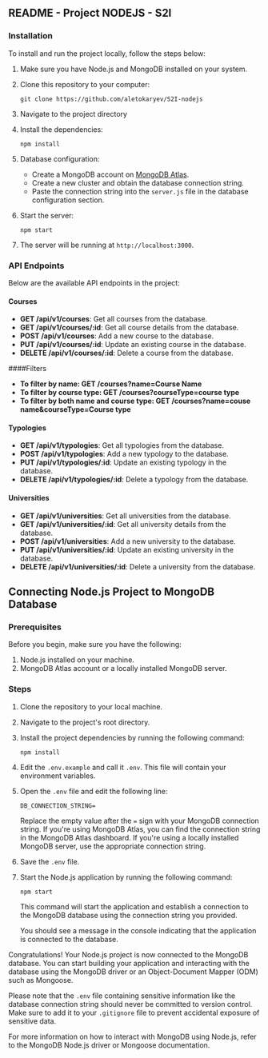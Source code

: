 ## README - Project NODEJS - S2I
### Installation

To install and run the project locally, follow the steps below:

1. Make sure you have Node.js and MongoDB installed on your system.

2. Clone this repository to your computer:

   ```
   git clone https://github.com/aletokaryev/S2I-nodejs
   ```

3. Navigate to the project directory

4. Install the dependencies:

   ```
   npm install
   ```

5. Database configuration:

   - Create a MongoDB account on [MongoDB Atlas](https://www.mongodb.com/cloud/atlas).
   - Create a new cluster and obtain the database connection string.
   - Paste the connection string into the `server.js` file in the database configuration section.

6. Start the server:

   ```
   npm start
   ```

7. The server will be running at `http://localhost:3000`.

### API Endpoints

Below are the available API endpoints in the project:

#### Courses

- **GET /api/v1/courses**: Get all courses from the database.
- **GET /api/v1/courses/:id**: Get all course details from the database. 
- **POST /api/v1/courses**: Add a new course to the database.
- **PUT /api/v1/courses/:id**: Update an existing course in the database.
- **DELETE /api/v1/courses/:id**: Delete a course from the database.

####Filters

- **To filter by name: GET /courses?name=Course Name**
- **To filter by course type: GET /courses?courseType=course type**
- **To filter by both name and course type: GET /courses?name=couse name&courseType=Course type**


#### Typologies

- **GET /api/v1/typologies**: Get all typologies from the database.
- **POST /api/v1/typologies**: Add a new typology to the database.
- **PUT /api/v1/typologies/:id**: Update an existing typology in the database.
- **DELETE /api/v1/typologies/:id**: Delete a typology from the database.

#### Universities

- **GET /api/v1/universities**: Get all universities from the database.
- **GET /api/v1/universities/:id**: Get all university details from the database.
- **POST /api/v1/universities**: Add a new university to the database.
- **PUT /api/v1/universities/:id**: Update an existing university in the database.
- **DELETE /api/v1/universities/:id**: Delete a university from the database.


## Connecting Node.js Project to MongoDB Database
### Prerequisites

Before you begin, make sure you have the following:

1. Node.js installed on your machine.
2. MongoDB Atlas account or a locally installed MongoDB server.

### Steps

1. Clone the repository to your local machine.

2. Navigate to the project's root directory.

3. Install the project dependencies by running the following command:

   ```
   npm install
   ```

4. Edit the `.env.example` and call it `.env`. This file will contain your environment variables.

5. Open the `.env` file and edit the following line:

   ```
   DB_CONNECTION_STRING=
   ```

   Replace the empty value after the `=` sign with your MongoDB connection string. If you're using MongoDB Atlas, you can find the connection string in the MongoDB Atlas dashboard. If you're using a locally installed MongoDB server, use the appropriate connection string.

6. Save the `.env` file.

7. Start the Node.js application by running the following command:

   ```
   npm start
   ```

   This command will start the application and establish a connection to the MongoDB database using the connection string you provided.

   You should see a message in the console indicating that the application is connected to the database.

Congratulations! Your Node.js project is now connected to the MongoDB database. You can start building your application and interacting with the database using the MongoDB driver or an Object-Document Mapper (ODM) such as Mongoose.

Please note that the `.env` file containing sensitive information like the database connection string should never be committed to version control. Make sure to add it to your `.gitignore` file to prevent accidental exposure of sensitive data.

For more information on how to interact with MongoDB using Node.js, refer to the MongoDB Node.js driver or Mongoose documentation.
